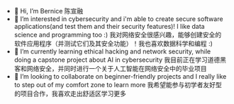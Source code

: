 - 👋 Hi, I’m Bernice 陈宣融
- 👀 I’m interested in cybersecurity and i'm able to create secure software applications(and test them and their security features)! I like data science and programming too :)
  我对网络安全很感兴趣，能够创建安全的软件应用程序（并测试它们及其安全功能）！我也喜欢数据科学和编程 :)
- 🌱 I’m currently learning ethical hacking and network security, while doing a capstone project about AI in cybersecurity
  我目前正在学习道德黑客和网络安全，并同时进行一个关于人工智能在网络安全中的毕业项目
- 💞️ I’m looking to collaborate on beginner-friendly projects and I really like to step out of my comfort zone to learn more
  我希望能参与初学者友好型的项目合作，我喜欢走出舒适区学习更多


<!---
btxrrr/btxrrr is a ✨ special ✨ repository because its `README.md` (this file) appears on your GitHub profile.
You can click the Preview link to take a look at your changes.
--->
